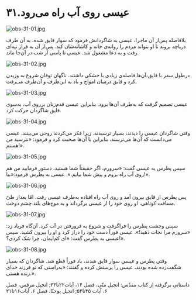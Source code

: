 ۳۱.عیسی روی آب راه می‌رود
=========================

![obs-31-01.jpg](/var/www/vhosts/door43.org/httpdocs/data/gitrepo/media/en/obs/obs-31-01.jpg "obs-31-01.jpg")

بلافاصله پس‌از آن ماجرا، عیسی به شاگردانش فرمود که سوار قایق شده، به آن
طرف دریاچه بروند تا او بتواند مردم را روانه‌ی خانه و کاشانه‌شان کند.
پس‌از آن به فراز تپه‌ای رفت و به دعا مشغول شد. عیسی تا پاسی از شب در
آن‌جا ماند.

![obs-31-02.jpg](/var/www/vhosts/door43.org/httpdocs/data/gitrepo/media/en/obs/obs-31-02.jpg "obs-31-02.jpg")

درطول سفر با قایق،آن‌ها فاصله‌ی زیادی با خشکی داشتند. ناگهان توفان شروع
به وزیدن کرد و قایق درمیان امواج و باد به این‌طرف و آن‌طرف می‌رفت.

![obs-31-03.jpg](/var/www/vhosts/door43.org/httpdocs/data/gitrepo/media/en/obs/obs-31-03.jpg "obs-31-03.jpg")

عیسی تصمیم گرفت که به‌طرف آن‌ها برود. بنابراین عیسی قدم‌زنان برروی آب،
به‌سوی قایق شاگردان حرکت کرد.

![obs-31-04.jpg](/var/www/vhosts/door43.org/httpdocs/data/gitrepo/media/en/obs/obs-31-04.jpg "obs-31-04.jpg")

وقتی شاگردان عیسی را دیدند، بسیار ترسیدند. زیرا فکر می‌کردند روحی
می‌بینند. عیسی می‌دانست که آن‌ها می‌ترسند، بنابراین با آن‌ها صحبت کرد و
فرمود: «نترسید من هستم!».

![obs-31-05.jpg](/var/www/vhosts/door43.org/httpdocs/data/gitrepo/media/en/obs/obs-31-05.jpg "obs-31-05.jpg")

سپس پطرس به عیسی گفت: «سرورم، اگر حقیقتاً شما هستید، دستور فرمایید من هم
روی آب راه بروم و پیش شما بیایم.». عیسی به پطرس فرمود:«بیا!».

![obs-31-06.jpg](/var/www/vhosts/door43.org/httpdocs/data/gitrepo/media/en/obs/obs-31-06.jpg "obs-31-06.jpg")

پس پطرس از قایق بیرون آمد و روی آب راه افتاده به‌طرف عیسی رفت. امّا
بعد‌از طیّ مسافت کوتاهی، او روی خود را از عیسی برگرداند و به موج‌های
بلند چشم دوخت.

![obs-31-07.jpg](/var/www/vhosts/door43.org/httpdocs/data/gitrepo/media/en/obs/obs-31-07.jpg "obs-31-07.jpg")

سپس وحشت پطرس را فراگرفت و شروع به فرورفتن در آب کرد. آن‌گاه فریاد زد:
«سرورم مرا نجات دهید!». عیسی فوراً دست خود را دراز کرد و او را بیرون
کشید. سپس عیسی به پطرس گفت: «ای کم‌ایمان، چرا شک کردی؟!».

![obs-31-08.jpg](/var/www/vhosts/door43.org/httpdocs/data/gitrepo/media/en/obs/obs-31-08.jpg "obs-31-08.jpg")

وقتی پطرس و عیسی سوار قایق شدند، باد فوراً قطع شد. شاگردان که بسیار
شگفت‌زده شده بودند، عیسی را پرستش کرده و گفتند: «به‌راستی که تو فرزند
خدای زنده هستی.».

داستانی برگرفته از کتاب مقدّس: انجیل متّی، فصل ۱۴، آیات۲۲تا۳۳; انجیل
مرقس، فصل ۶، آیات ۴۵تا۵۲; انجیل یوحنّا، فصل ۶، آیات۱۶تا۲۱
